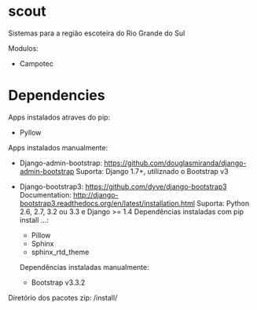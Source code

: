 # scout
Sistemas para a região escoteira do Rio Grande do Sul

Modulos:
- Campotec

# Dependencies


Apps instalados atraves do pip:
 - Pyllow

Apps instalados manualmente:

 - Django-admin-bootstrap: https://github.com/douglasmiranda/django-admin-bootstrap
    Suporta: Django 1.7+, utiliznado o Bootstrap v3

 - Django-bootstrap3: https://github.com/dyve/django-bootstrap3
    Documentation: http://django-bootstrap3.readthedocs.org/en/latest/installation.html
    Suporta: Python 2.6, 2.7, 3.2 ou 3.3 e Django >= 1.4
    Dependências instaladas com pip install ...:
    - Pillow
    - Sphinx
    - sphinx_rtd_theme

    Dependências instaladas manualmente:
    - Bootstrap v3.3.2

Diretório dos pacotes zip: /install/

